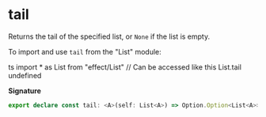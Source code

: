 # tail

Returns the tail of the specified list, or `None` if the list is empty.

To import and use `tail` from the "List" module:

ts
import \* as List from "effect/List"
// Can be accessed like this
List.tail
undefined

**Signature**

```ts
export declare const tail: <A>(self: List<A>) => Option.Option<List<A>>
```
